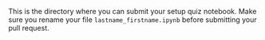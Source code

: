 This is the directory where you can submit your setup quiz notebook. 
Make sure you rename your file `lastname_firstname.ipynb` before submitting your pull request. 
